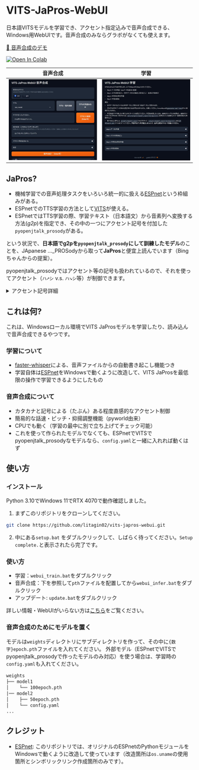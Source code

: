 # VITS-JaPros-WebUI

日本語VITSモデルを学習でき、アクセント指定込みで音声合成できる、Windows用WebUIです。音声合成のみならグラボがなくても使えます。

[🤗 音声合成のデモ](https://huggingface.co/spaces/litagin/vits-japros-webui-demo)

[![Open In Colab](https://colab.research.google.com/assets/colab-badge.svg)](https://colab.research.google.com/github/litagin02/vits-japros-webui/blob/master/vits_japros_train_colab.ipynb)

|音声合成|学習|
|:---:|:---:|
|![demo](assets/japros-infer.jpg)|![demo](assets/japros-train.jpg)|

## JaPros?

- 機械学習での音声処理タスクをいろいろ統一的に扱える[ESPnet](https://github.com/espnet/espnet)という枠組みがある。
- ESPnetでのTTS学習の方法として[VITS](https://arxiv.org/abs/2106.06103)が使える。
- ESPnetではTTS学習の際、学習テキスト（日本語文）から音素列へ変換する方法(*g2p*)を指定でき、その中の一つにアクセント記号を付加した`pyopenjtalk_prosody`がある。

という状況で、**日本語でg2pを`pyopenjtalk_prosody`にして訓練したモデル**のことを、JApanese ..._PROSodyから取って**JaPros**と便宜上読んでいます（Bingちゃんからの提案）。

pyopenjtalk_prosodyではアクセント等の記号も扱われているので、それを使ってアクセント（`ハ➚シ` v.s. `ハ➘シ`等）が制御できます。

<details>
<summary>アクセント記号詳細</summary>

| 記号 | 役割 | 例 |
| --- | --- | --- |
| `[` | ここからアクセントが上昇（➚のイメージ） | こんにちは → `コ[ンニチワ` |
| `]` | ここからアクセントが下降（➘のイメージ） | 京都 → `キョ]オト` |
| ` `（半角スペース） | アクセント句（何となくひとまとまりの箇所）の切れ目 | `ソ[レワ ム[ズカシ]イ` |
| `、` | ポーズ（息継ぎ）。短いポーズを入れたいときに使います。 | `ハ]イ、ソ[オ オ[モイマ]ス` |
| `?` | 疑問文の終わりにつけます。 | `キ[ミワ ダ]レ?` |
</details>

## これは何?

これは、Windowsローカル環境でVITS JaProsモデルを学習したり、読み込んで音声合成できるやつです。

### 学習について

- [faster-whisper](https://github.com/guillaumekln/faster-whisper)による、音声ファイルからの自動書き起こし機能つき
- 学習自体は[ESPnet](https://github.com/espnet/espnet)をWindowsで動くように改造して、VITS JaProsを最低限の操作で学習できるようにしたもの

### 音声合成について

- カタカナと記号による（たぶん）ある程度直感的なアクセント制御
- 簡易的な話速・ピッチ・抑揚調整機能（pyworld由来）
- CPUでも動く（学習の最中に別で立ち上げてチェック可能）
- これを使って作られたモデルでなくても、ESPnetでVITSでpyopenjtalk_prosodyなモデルなら、`config.yaml`と一緒に入れれば動くはず

## 使い方

### インストール

Python 3.10でWindows 11でRTX 4070で動作確認しました。

1. まずこのリポジトリをクローンしてください。
```sh
git clone https://github.com/litagin02/vits-japros-webui.git
```

2. 中にある`setup.bat` をダブルクリックして、しばらく待ってください。`Setup complete.`と表示されたら完了です。

### 使い方

- 学習：`webui_train.bat`をダブルクリック
- 音声合成：下を参照して`pth`ファイルを配置してから`webui_infer.bat`をダブルクリック
- アップデート: `update.bat`をダブルクリック

詳しい情報・WebUIがいらない方は[こちら](docs/CLI.md)をご覧ください。

### 音声合成のためにモデルを置く

モデルは`weights`ディレクトリにサブディレクトリを作って、その中に`{数字}epoch.pth`ファイルを入れてください。
外部モデル（ESPnetでVITSでpyopenjtalk_prosodyで作ったモデルのみ対応）を使う場合は、学習時の`config.yaml`も入れてください。

```
weights
├── model1
│    └── 100epoch.pth
|── model2
│    ├── 50epoch.pth
│    └── config.yaml
...
```

## クレジット
- [ESPnet](https://github.com/espnet/espnet): このリポジトリでは、オリジナルのESPnetのPythonモジュールをWindowsで動くように改造して使っています（改造箇所は`os.uname`の使用箇所とシンボリックリンク作成箇所のみです）。
